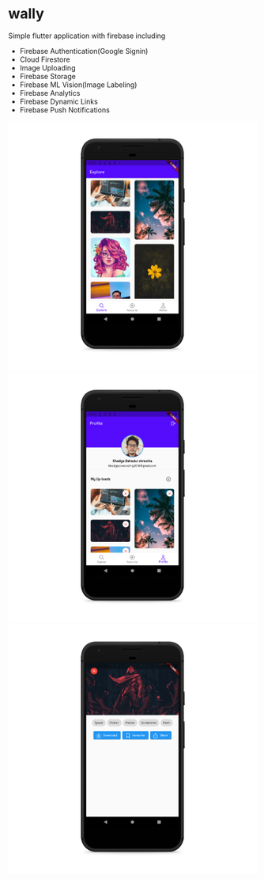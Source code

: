 # wally

Simple flutter application with firebase including

- Firebase Authentication(Google Signin)
- Cloud Firestore
- Image Uploading
- Firebase Storage
- Firebase ML Vision(Image Labeling)
- Firebase Analytics
- Firebase Dynamic Links
- Firebase Push Notifications

![Explore Screen](./ss/explore.png?raw=true)
![Profile Screen](./ss/profile.png?raw=true)
![Single Screen](./ss/single.png?raw=true)

